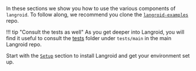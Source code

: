 In these sections we show you how to use the various components of
`langroid`. To follow along, we recommend you clone
the [`langroid-examples`](https://github.com/langroid/langroid-examples) repo.

!!! tip "Consult the tests as well"
        As you get deeper into Langroid, you will find it useful to consult
        the [tests](https://github.com/langroid/langroid/tree/main/tests/main)
        folder under `tests/main` in the main Langroid repo.

Start with the [`Setup`](setup.md) section to install Langroid and
get your environment set up.

